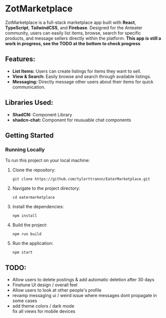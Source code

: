 <h1>ZotMarketplace</h1>
<p>ZotMarketplace is a full-stack marketplace app built with <strong>React</strong>, <strong>TypeScript</strong>, <strong>TailwindCSS</strong>, and <strong>Firebase</strong>. Designed for the Anteater community, users can easily list items, browse, search for specific products, and message sellers directly within the platform.  <strong> This app is still a work in progress, see the TODO at the bottom to check progress </strong></p>

<h2>Features:</h2>
<ul>
  <li><strong>List Items:</strong> Users can create listings for items they want to sell.</li>
  <li><strong>View & Search:</strong> Easily browse and search through available listings.</li>
  <li><strong>Messaging:</strong> Directly message other users about their items for quick communication.</li>
</ul>

<h2>Libraries Used:</h2>
<ul>
  <li><strong>ShadCN:</strong> Component Library</li>
  <li><strong>shadcn-chat: </strong> Component for reusuable chat components </li>
</ul>

<h2>Getting Started</h2>
<h3>Running Locally</h3>
<p>To run this project on your local machine:</p>
<ol>
  <li>Clone the repository:</li>
  <pre><code>git clone https://github.com/tylerttrannn/EaterMarketplace.git</code></pre>
  
  <li>Navigate to the project directory:</li>
  <pre><code>cd eatermarketplace</code></pre>

  <li>Install the dependencies:</li>
  <pre><code>npm install</code></pre>

  <li>Build the project:</li>
  <pre><code>npm run build</code></pre>

  <li>Run the application:</li>
  <pre><code>npm start</code></pre>
</ol>

<h2>TODO:</h2>
<ul>
  <li> Allow users to delete postings & add automatic deletion after 30 days </li>
  <li> Finetune UI design / overall feel </li>
  <li> Allow users to look at other people's profile 
  <li> revamp messaging ui / weird issue where messages dont propagate in some cases </li>
  <li> add theme colors / dark mode </li
  <li> fix all views for mobile devices </li>
</ul>


